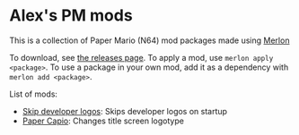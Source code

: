 # Alex's PM mods

This is a collection of Paper Mario (N64) mod packages made using [Merlon][merlon]

To download, see [the releases page][releases]. To apply a mod, use `merlon apply <package>`. To use a package in your own mod, add it as a dependency with `merlon add <package>`.

List of mods:

- [Skip developer logos](skip-developer-logos): Skips developer logos on startup
- [Paper Capio](paper-capio): Changes title screen logotype

[merlon]: https://github.com/nanaian/merlon
[releases]: https://github.com/nanaian/skip-intro-logos/releases
